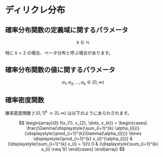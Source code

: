 # ディリクレ分布

## 確率分布関数の定義域に関するパラメータ
$$
k \in \mathbb{N}
$$

特に $k=2$ の場合、ベータ分布と呼ぶ場合があります。

## 確率分布関数の値に関するパラメータ
$$
\alpha_{1}, \alpha_{2}, \dots, \alpha_{k} \in [0, \infty)
$$

## 確率密度関数
確率密度関数 $f \colon [0,1]^{k} \rightarrow [0, \infty)$ は以下のようにあらわされます。

$$
\begin{array}{ll}
f(x_{1}, x_{2}, \dots, x_{k}) = 
\begin{cases}
\frac{\Gamma(\displaystyle{\sum_{i=1}^{k} \alpha_{i}})}{\displaystyle{\prod_{i=1}^{k}\Gamma(\alpha_{i})}} \times \displaystyle{\prod_{i=1}^{k} x_{i}^{\alpha_{i}}} & (\displaystyle{\sum_{i=1}^{k} x_{i} = 1})\\
0 & (\displaystyle{\sum_{i=1}^{k} x_{i} \neq 1})
\end{cases}
\end{array}
$$